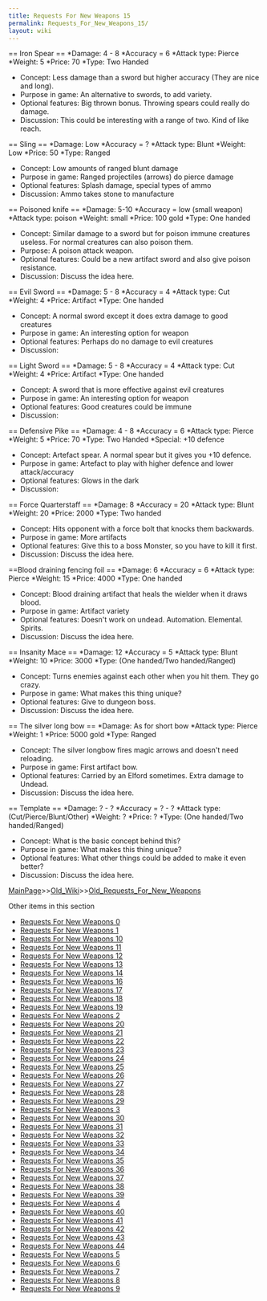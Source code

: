 ```yaml
---
title: Requests For New Weapons 15
permalink: Requests_For_New_Weapons_15/
layout: wiki
---
```

== Iron Spear ==
*Damage: 4 - 8
*Accuracy = 6
*Attack type: Pierce
*Weight: 5
*Price: 70
*Type: Two Handed
* Concept: Less damage than a sword but higher accuracy (They are nice and long).
* Purpose in game: An alternative to swords, to add variety.
* Optional features: Big thrown bonus. Throwing spears could really do damage.
* Discussion: This could be interesting with a range of two. Kind of like reach.

== Sling ==
*Damage: Low
*Accuracy = ?
*Attack type: Blunt
*Weight: Low
*Price: 50
*Type: Ranged
* Concept: Low amounts of ranged blunt damage
* Purpose in game: Ranged projectiles (arrows) do pierce damage
* Optional features: Splash damage, special types of ammo
* Discussion: Ammo takes stone to manufacture

== Poisoned knife ==
*Damage: 5-10
*Accuracy = low (small weapon)
*Attack type: poison
*Weight: small
*Price: 100 gold
*Type: One handed
* Concept: Similar damage to a sword but for poison immune creatures useless. For normal creatures can also poison them.
* Purpose: A poison attack weapon.
* Optional features: Could be a new artifact sword and also give poison resistance.
* Discussion: Discuss the idea here.

== Evil Sword ==
*Damage: 5 - 8
*Accuracy = 4
*Attack type: Cut
*Weight: 4 
*Price: Artifact
*Type: One handed
* Concept: A normal sword except it does extra damage to good creatures
* Purpose in game: An interesting option for weapon
* Optional features: Perhaps do no damage to evil creatures
* Discussion: 

== Light Sword ==
*Damage: 5 - 8
*Accuracy = 4
*Attack type: Cut
*Weight: 4 
*Price: Artifact
*Type: One handed
* Concept: A sword that is more effective against evil creatures
* Purpose in game: An interesting option for weapon
* Optional features: Good creatures could be immune
* Discussion:

== Defensive Pike ==
*Damage: 4 - 8
*Accuracy = 6
*Attack type: Pierce
*Weight: 5
*Price: 70
*Type: Two Handed
*Special: +10 defence
* Concept: Artefact spear. A normal spear but it gives you +10 defence.
* Purpose in game: Artefact to play with higher defence and lower attack/accuracy
* Optional features: Glows in the dark
* Discussion: 
 
== Force Quarterstaff ==
*Damage: 8
*Accuracy = 20
*Attack type: Blunt
*Weight: 20
*Price: 2000
*Type: Two handed
* Concept: Hits opponent with a force bolt that knocks them backwards.
* Purpose in game: More artifacts
* Optional features: Give this to a boss Monster, so you have to kill it first.
* Discussion: Discuss the idea here.

==Blood draining fencing foil ==
*Damage: 6
*Accuracy = 6
*Attack type: Pierce
*Weight: 15
*Price: 4000
*Type: One handed
* Concept: Blood draining artifact that heals the wielder when it draws blood.
* Purpose in game: Artifact variety
* Optional features: Doesn't work on undead. Automation. Elemental. Spirits.
* Discussion: Discuss the idea here.

== Insanity Mace ==
*Damage: 12
*Accuracy = 5
*Attack type: Blunt
*Weight: 10
*Price: 3000
*Type: (One handed/Two handed/Ranged)
* Concept: Turns enemies against each other when you hit them. They go crazy.
* Purpose in game: What makes this thing unique?
* Optional features: Give to dungeon boss.
* Discussion: Discuss the idea here.

== The silver long bow ==
*Damage: As for short bow
*Attack type: Pierce
*Weight: 1
*Price: 5000 gold
*Type: Ranged
* Concept: The silver longbow fires magic arrows and doesn't need reloading.
* Purpose in game: First artifact bow.
* Optional features: Carried by an Elford sometimes. Extra damage to Undead. 
* Discussion: Discuss the idea here.


== Template ==
*Damage: ? - ?
*Accuracy = ? - ?
*Attack type: (Cut/Pierce/Blunt/Other)
*Weight: ?
*Price: ?
*Type: (One handed/Two handed/Ranged)
* Concept: What is the basic concept behind this?
* Purpose in game: What makes this thing unique?
* Optional features: What other things could be added to make it even better?
* Discussion: Discuss the idea here.

[MainPage](/keeperrl_wiki/ "wikilink")>>[Old_Wiki](/keeperrl_wiki/Old_Wiki "wikilink")>>[Old_Requests_For_New_Weapons](/keeperrl_wiki/Old_Requests_For_New_Weapons "wikilink")

Other items in this section
-    [Requests For New Weapons 0](/keeperrl_wiki/Requests_For_New_Weapons_0 "wikilink")
-    [Requests For New Weapons 1](/keeperrl_wiki/Requests_For_New_Weapons_1 "wikilink")
-    [Requests For New Weapons 10](/keeperrl_wiki/Requests_For_New_Weapons_10 "wikilink")
-    [Requests For New Weapons 11](/keeperrl_wiki/Requests_For_New_Weapons_11 "wikilink")
-    [Requests For New Weapons 12](/keeperrl_wiki/Requests_For_New_Weapons_12 "wikilink")
-    [Requests For New Weapons 13](/keeperrl_wiki/Requests_For_New_Weapons_13 "wikilink")
-    [Requests For New Weapons 14](/keeperrl_wiki/Requests_For_New_Weapons_14 "wikilink")
-    [Requests For New Weapons 16](/keeperrl_wiki/Requests_For_New_Weapons_16 "wikilink")
-    [Requests For New Weapons 17](/keeperrl_wiki/Requests_For_New_Weapons_17 "wikilink")
-    [Requests For New Weapons 18](/keeperrl_wiki/Requests_For_New_Weapons_18 "wikilink")
-    [Requests For New Weapons 19](/keeperrl_wiki/Requests_For_New_Weapons_19 "wikilink")
-    [Requests For New Weapons 2](/keeperrl_wiki/Requests_For_New_Weapons_2 "wikilink")
-    [Requests For New Weapons 20](/keeperrl_wiki/Requests_For_New_Weapons_20 "wikilink")
-    [Requests For New Weapons 21](/keeperrl_wiki/Requests_For_New_Weapons_21 "wikilink")
-    [Requests For New Weapons 22](/keeperrl_wiki/Requests_For_New_Weapons_22 "wikilink")
-    [Requests For New Weapons 23](/keeperrl_wiki/Requests_For_New_Weapons_23 "wikilink")
-    [Requests For New Weapons 24](/keeperrl_wiki/Requests_For_New_Weapons_24 "wikilink")
-    [Requests For New Weapons 25](/keeperrl_wiki/Requests_For_New_Weapons_25 "wikilink")
-    [Requests For New Weapons 26](/keeperrl_wiki/Requests_For_New_Weapons_26 "wikilink")
-    [Requests For New Weapons 27](/keeperrl_wiki/Requests_For_New_Weapons_27 "wikilink")
-    [Requests For New Weapons 28](/keeperrl_wiki/Requests_For_New_Weapons_28 "wikilink")
-    [Requests For New Weapons 29](/keeperrl_wiki/Requests_For_New_Weapons_29 "wikilink")
-    [Requests For New Weapons 3](/keeperrl_wiki/Requests_For_New_Weapons_3 "wikilink")
-    [Requests For New Weapons 30](/keeperrl_wiki/Requests_For_New_Weapons_30 "wikilink")
-    [Requests For New Weapons 31](/keeperrl_wiki/Requests_For_New_Weapons_31 "wikilink")
-    [Requests For New Weapons 32](/keeperrl_wiki/Requests_For_New_Weapons_32 "wikilink")
-    [Requests For New Weapons 33](/keeperrl_wiki/Requests_For_New_Weapons_33 "wikilink")
-    [Requests For New Weapons 34](/keeperrl_wiki/Requests_For_New_Weapons_34 "wikilink")
-    [Requests For New Weapons 35](/keeperrl_wiki/Requests_For_New_Weapons_35 "wikilink")
-    [Requests For New Weapons 36](/keeperrl_wiki/Requests_For_New_Weapons_36 "wikilink")
-    [Requests For New Weapons 37](/keeperrl_wiki/Requests_For_New_Weapons_37 "wikilink")
-    [Requests For New Weapons 38](/keeperrl_wiki/Requests_For_New_Weapons_38 "wikilink")
-    [Requests For New Weapons 39](/keeperrl_wiki/Requests_For_New_Weapons_39 "wikilink")
-    [Requests For New Weapons 4](/keeperrl_wiki/Requests_For_New_Weapons_4 "wikilink")
-    [Requests For New Weapons 40](/keeperrl_wiki/Requests_For_New_Weapons_40 "wikilink")
-    [Requests For New Weapons 41](/keeperrl_wiki/Requests_For_New_Weapons_41 "wikilink")
-    [Requests For New Weapons 42](/keeperrl_wiki/Requests_For_New_Weapons_42 "wikilink")
-    [Requests For New Weapons 43](/keeperrl_wiki/Requests_For_New_Weapons_43 "wikilink")
-    [Requests For New Weapons 44](/keeperrl_wiki/Requests_For_New_Weapons_44 "wikilink")
-    [Requests For New Weapons 5](/keeperrl_wiki/Requests_For_New_Weapons_5 "wikilink")
-    [Requests For New Weapons 6](/keeperrl_wiki/Requests_For_New_Weapons_6 "wikilink")
-    [Requests For New Weapons 7](/keeperrl_wiki/Requests_For_New_Weapons_7 "wikilink")
-    [Requests For New Weapons 8](/keeperrl_wiki/Requests_For_New_Weapons_8 "wikilink")
-    [Requests For New Weapons 9](/keeperrl_wiki/Requests_For_New_Weapons_9 "wikilink")

